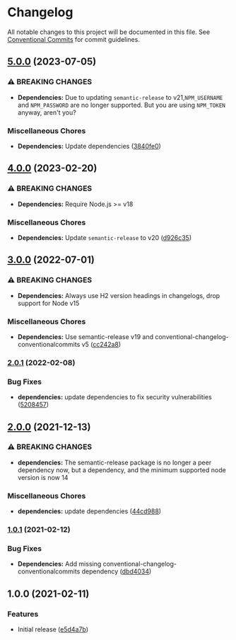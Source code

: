 # Changelog

All notable changes to this project will be documented in this file. See
[Conventional Commits](https://conventionalcommits.org) for commit guidelines.

## [5.0.0](https://github.com/bjoluc/semantic-release-config-npm/compare/v4.0.0...v5.0.0) (2023-07-05)


### ⚠ BREAKING CHANGES

* **Dependencies:** Due to updating `semantic-release` to v21,`NPM_USERNAME` and `NPM_PASSWORD` are no longer supported. But you are using `NPM_TOKEN` anyway, aren't you?

### Miscellaneous Chores

* **Dependencies:** Update dependencies ([3840fe0](https://github.com/bjoluc/semantic-release-config-npm/commit/3840fe04171af1db67382821b7500b04f05b1a4c))

## [4.0.0](https://github.com/bjoluc/semantic-release-config-npm/compare/v3.0.0...v4.0.0) (2023-02-20)


### ⚠ BREAKING CHANGES

* **Dependencies:** Require Node.js >= v18

### Miscellaneous Chores

* **Dependencies:** Update `semantic-release` to v20 ([d926c35](https://github.com/bjoluc/semantic-release-config-npm/commit/d926c356843336b5cf109aee3f67a195d644b62e))

## [3.0.0](https://github.com/bjoluc/semantic-release-config-npm/compare/v2.0.1...v3.0.0) (2022-07-01)


### ⚠ BREAKING CHANGES

* **Dependencies:** Always use H2 version headings in changelogs, drop support for Node v15

### Miscellaneous Chores

* **Dependencies:** Use semantic-release v19 and conventional-changelog-conventionalcommits v5 ([cc242a8](https://github.com/bjoluc/semantic-release-config-npm/commit/cc242a80efb19ed9d8b935d7fa18a4c6ee8658a3))

### [2.0.1](https://github.com/bjoluc/semantic-release-config-npm/compare/v2.0.0...v2.0.1) (2022-02-08)


### Bug Fixes

* **dependencies:** update dependencies to fix security vulnerabilities ([5208457](https://github.com/bjoluc/semantic-release-config-npm/commit/520845709bda46126f1c00f614756b4609421b3f))

## [2.0.0](https://github.com/bjoluc/semantic-release-config-npm/compare/v1.0.1...v2.0.0) (2021-12-13)


### ⚠ BREAKING CHANGES

* **dependencies:** The semantic-release package is no longer a peer dependency now, but a dependency,
and the minimum supported node version is now 14

### Miscellaneous Chores

* **dependencies:** update dependencies ([44cd988](https://github.com/bjoluc/semantic-release-config-npm/commit/44cd988b4f623823a62a46adb6e5ad47aca2fb08))

### [1.0.1](https://github.com/bjoluc/semantic-release-config-npm/compare/v1.0.0...v1.0.1) (2021-02-12)


### Bug Fixes

* **Dependencies:** Add missing conventional-changelog-conventionalcommits dependency ([dbd4034](https://github.com/bjoluc/semantic-release-config-npm/commit/dbd40346b4d6e2e33df1c6f3afe3761028ef961e))

## 1.0.0 (2021-02-11)


### Features

* Initial release ([e5d4a7b](https://github.com/bjoluc/semantic-release-config-npm/commit/e5d4a7b95ca27d5e09964dcd1cc8d8c1a32895b1))
